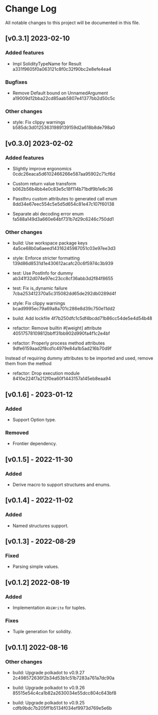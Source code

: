# Change Log

All notable changes to this project will be documented in this file.

<!-- bureaucrate goes here -->
## [v0.3.1] 2023-02-10

### Added features

- Impl SolidityTypeName for Result a331f9605f0a063121c8f0c32f90bc2e8efe4ea4

### Bugfixes

- Remove Default bound on UnnamedArgument a19009d12bba22cd85aab5807e41377bb2d50c5c

### Other changes

- style: Fix clippy warnings b585dc3d01253631989139159d2a618b8de798a0

## [v0.3.0] 2023-02-02

### Added features

- Slightly improve ergonomics 0cdc26eaca5d6102466266e587aa95902c71cf6d

- Custom return value transform b062b56b4bb4e0c83e5c18f114b71bdf9b1e6c36

- Passthru custom attributes to generated call enum 8dd34e67eec554c5e5d5d654c81e47c107f60138

- Separate abi decoding error enum fa588a149d3a660e64bf731b7d29c6246c750dd1

### Other changes

- build: Use workspace package keys 4a5ce68b0a6aeed14316245987051c03e97ee3d3

- style: Enforce stricter formatting 139d86d8531d1e430612acafc20c6f5974c3b939

- test: Use PostInfo for dummy ab341f32d074e97ec23cc8cf36abb3d2f84f8655

- test: Fix is_dynamic failure 7cba253412370a5c315082dd65de292db0289d4f

- style: Fix clippy warnings bcad9995ec79a69a8a701c286e8d39c750e11dd2

- build: Add lockfile 4f7b250dfc1c5df4bcdd71b86cc54de5e4d54b48

- refactor: Remove builtin #[weight] attribute 40517578109812bbff31bb902d990fa4f1c2e4bf

- refactor: Properly process method attributes 9dfe6159aad2f8cd1c4979e84a1b5ad216b70d9f

Instead of requiring dummy attributes to be imported and used,
remove them from the method

- refactor: Drop execution module 8410e224f7a212f0ea60f1443157a145eb8eaa94

## [v0.1.6] - 2023-01-12

### Added
- Support Option<T> type.
### Removed
- Frontier dependency.

## [v0.1.5] - 2022-11-30

### Added
- Derive macro to support structures and enums.

## [v0.1.4] - 2022-11-02

### Added

- Named structures support.

## [v0.1.3] - 2022-08-29

### Fixed

- Parsing simple values.

## [v0.1.2] 2022-08-19

### Added

- Implementation `AbiWrite` for tuples.

### Fixes

- Tuple generation for solidity.

## [v0.1.1] 2022-08-16

### Other changes

- build: Upgrade polkadot to v0.9.27 2c498572636f2b34d53b1c51b7283a761a7dc90a

- build: Upgrade polkadot to v0.9.26 85515e54c4ca1b82a2630034e55dcc804c643bf8

- build: Upgrade polkadot to v0.9.25 cdfb9bdc7b205ff1b5134f034ef9973d769e5e6b
